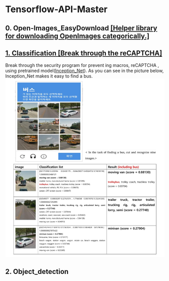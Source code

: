 # Tensorflow-API-Master
## 0. Open-Images_EasyDownload <a href="https://github.com/HwangToeMat/Open-Images_EasyDownload">[Helper library for downloading OpenImages categorically.]
## 1. Classification <a href="https://github.com/HwangToeMat/Tensorflow-API-HTM/blob/master/1.classification/reCAPTCHA_classification.ipynb">[Break through the reCAPTCHA]</a>
Break through the security program for prevent ing macros, reCAPTCHA , using pretrained model(<a href='http://download.tensorflow.org/models/image/imagenet/inception-2015-12-05.tgz'>Inception_Net</a>).
As you can see in the picture below, Inception_Net makes it easy to find a bus.
![image1](/1.classification/image/image1.jpg)

## 2. Object_detection
